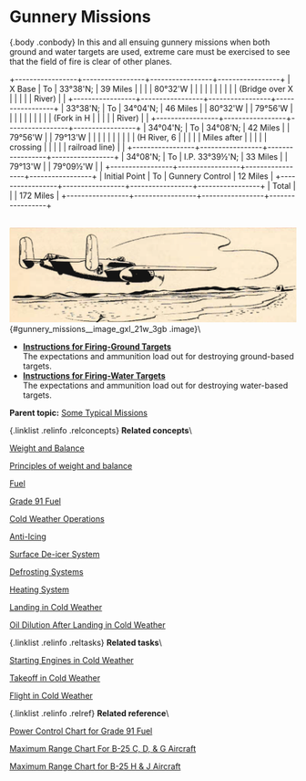 
Gunnery Missions
================

 {.body .conbody}
In this and all ensuing gunnery missions when both ground and water
targets are used, extreme care must be exercised to see that the field
of fire is clear of other planes.

+-----------------+-----------------+-----------------+-----------------+
| X Base          | To              | 33°38\'N;       | 39 Miles        |
|                 |                 | 80°32\'W        |                 |
|                 |                 |                 |                 |
|                 |                 | (Bridge over X  |                 |
|                 |                 | River)          |                 |
+-----------------+-----------------+-----------------+-----------------+
| 33°38\'N;       | To              | 34°04\'N;       | 46 Miles        |
| 80°32\'W        |                 | 79°56\'W        |                 |
|                 |                 |                 |                 |
|                 |                 | (Fork in H      |                 |
|                 |                 | River)          |                 |
+-----------------+-----------------+-----------------+-----------------+
| 34°04\'N;       | To              | 34°08\'N;       | 42 Miles        |
| 79°56\'W        |                 | 79°13\'W        |                 |
|                 |                 |                 |                 |
|                 |                 | (H River, 6     |                 |
|                 |                 | Miles after     |                 |
|                 |                 | crossing        |                 |
|                 |                 | railroad line)  |                 |
+-----------------+-----------------+-----------------+-----------------+
| 34°08\'N;       | To              | I.P. 33°39½\'N; | 33 Miles        |
| 79°13\'W        |                 | 79°09½\'W       |                 |
+-----------------+-----------------+-----------------+-----------------+
| Initial Point   | To              | Gunnery Control | 12 Miles        |
+-----------------+-----------------+-----------------+-----------------+
| Total           |                 |                 | 172 Miles       |
+-----------------+-----------------+-----------------+-----------------+

\
![](../images/B-25_typical_missions.png){#gunnery_missions__image_gxl_21w_3gb
.image}\


-   **[Instructions for Firing-Ground
    Targets](../mdita/instructions_for_firing_ground_targets.md)**\
    The expectations and ammunition load out for destroying ground-based
    targets.
-   **[Instructions for Firing-Water
    Targets](../mdita/instructions_for_firing_water_targets.md)**\
    The expectations and ammunition load out for destroying water-based
    targets.



**Parent topic:** [Some Typical
Missions](../mdita/some_typical_missions.md "The types of practice missions you can expect when learning the B-25.")



 {.linklist .relinfo .relconcepts}
**Related concepts**\

<div>

[Weight and
Balance](../mdita/WeightAndBalance.md "The day when a pilot flew by guesswork is past. One by one the decisions that were made by intuition, hunches, and guesswork have been taken over by an orderly system based on knowledge and understanding. Invariably this has resulted in greater safety and operating efficiency.")

</div>

<div>

[Principles of weight and
balance](../mdita/PrinciplesOfWeightAndBalance.md "Understanding proper balance and the center of gravity of a B-25, and how to correctly determine the total weight and its distribution on board the aircraft.")

</div>

<div>

[Fuel](../mdita/fuel.md "Information on the fuel required for the B-25, and how to determine the maximum flight range for the aircraft under different conditions.")

</div>

<div>

[Grade 91
Fuel](../mdita/grade_91_fuel.md "With our entry into World War II, and our operations on fighting fronts the length and breadth of the world, it became apparent that we could not produce high-octane fuels quickly enough to meet the demand.")

</div>

<div>

[Cold Weather
Operations](../mdita/cold_weather_operations.md "Cold weather operations bring visions of long arctic nights, glaciers, Eskimos, and stories you have heard of the Far North.")

</div>

<div>

[Anti-Icing](../mdita/anti_icing.md "Emergency provision is made to prevent ice formation on the propellers, and on the bombsight window by an alcohol anti-icing system.")

</div>

<div>

[Surface De-icer
System](../mdita/surface_de_icer_system.md "The location and scenarios for using the de-icing systems on you B-25.")

</div>

<div>

[Defrosting
Systems](../mdita/defrosting_systems.md "Where the desfrosting systems are located across the B-25.")

</div>

<div>

[Heating
System](../mdita/heating_system.md "The airplane has two independent heating systems; one for heating the navigator's, pilot's, and bombardier's compartments, the other for heating the radio operator's compartment and the interior of the fuselage aft of it.")

</div>

<div>

[Landing in Cold
Weather](../mdita/landing_in_cold_weather.md "Practical tips on what to know when landing your B-25 in cold weather flying conditions.")

</div>

<div>

[Oil Dilution After Landing in Cold
Weather](../mdita/oil_dilution_after_landing_in_cold_weather.md "To obtain sufficient dilution of the oil to facilitate starting, allow the engine to cool either by idling or stopping after flight, before dilution begins.")

</div>


 {.linklist .relinfo .reltasks}
**Related tasks**\

<div>

[Starting Engines in Cold
Weather](../mdita/starting_engines_in_cold_weather.md "A checklist to ensure that your engines will start and work properly in cold weather conditions.")

</div>

<div>

[Takeoff in Cold
Weather](../mdita/takeoff_in_cold_weather.md "Short checklist on what to look for when attempting to take off during cold weather conditions.")

</div>

<div>

[Flight in Cold
Weather](../mdita/flight_in_cold_weather.md "Your anti-icing and de-icing equipment is primarily intended as a means of getting you out of icing levels.")

</div>


 {.linklist .relinfo .relref}
**Related reference**\

<div>

[Power Control Chart for Grade 91
Fuel](../mdita/power_control_chart_for_grade_91_fuel.md "What you can expect when flying the B-25 using Grade 91 fuel.")

</div>

<div>

[Maximum Range Chart For B-25 C, D, & G
Aircraft](../mdita/maximum_range_chart_for_b_25_c_d_and_g_aircraft.md "Information on the maximum range for the C, D, and G models of the B-25.")

</div>

<div>

[Maximum Range Chart for B-25 H & J
Aircraft](../mdita/maximum_range_chart_for_b_25_h_and_j_aircraft.md "Information on the maximum range for the H and J models of the B-25.")

</div>



